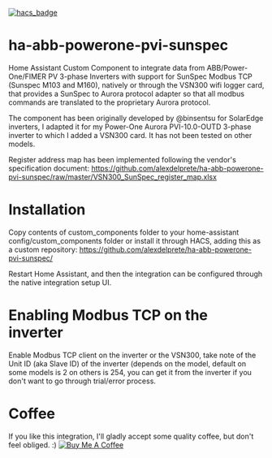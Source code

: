 [![hacs_badge](https://img.shields.io/badge/HACS-Custom-orange.svg?style=for-the-badge)](https://github.com/custom-components/hacs)

# ha-abb-powerone-pvi-sunspec
Home Assistant Custom Component to integrate data from ABB/Power-One/FIMER PV 3-phase Inverters with support for SunSpec Modbus TCP (Sunspec M103 and M160), natively or through the VSN300 wifi logger card, that provides a SunSpec to Aurora protocol adapter so that all modbus commands are translated to the proprietary Aurora protocol.

The component has been originally developed by @binsentsu for SolarEdge inverters, I adapted it for my Power-One Aurora PVI-10.0-OUTD 3-phase inverter to which I added a VSN300 card. It has not been tested on other models.

Register address map has been implemented following the vendor's specification document: https://github.com/alexdelprete/ha-abb-powerone-pvi-sunspec/raw/master/VSN300_SunSpec_register_map.xlsx

# Installation
Copy contents of custom_components folder to your home-assistant config/custom_components folder or install it through HACS, adding this as a custom repository: https://github.com/alexdelprete/ha-abb-powerone-pvi-sunspec/

Restart Home Assistant, and then the integration can be configured through the native integration setup UI.

# Enabling Modbus TCP on the inverter
Enable Modbus TCP client on the inverter or the VSN300, take note of the Unit ID (aka Slave ID) of the inverter (depends on the model, default on some models is 2 on others is 254, you can get it from the inverter if you don't want to go through trial/error process.

# Coffee
If you like this integration, I'll gladly accept some quality coffee, but don't feel obliged. :)
<a href="https://www.buymeacoffee.com/alexdelprete" target="_blank"><img src="https://www.buymeacoffee.com/assets/img/custom_images/black_img.png" alt="Buy Me A Coffee" style="height: auto !important;width: auto !important;" ></a><br>
